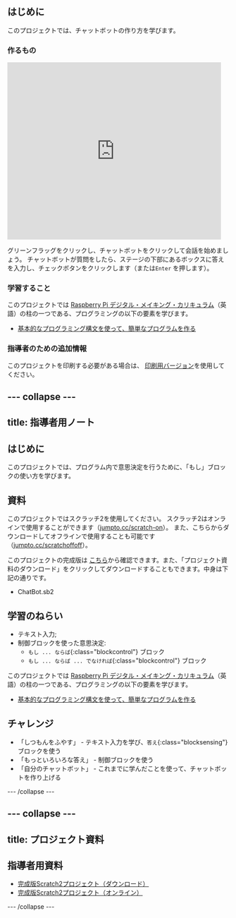 ## はじめに

このプロジェクトでは、チャットボットの作り方を学びます。

### 作るもの

<div class="scratch-preview">
  <iframe allowtransparency="true" width="485" height="402" src="https://scratch.mit.edu/projects/embed/254007098/?autostart=false" frameborder="0"></iframe>
</div>

グリーンフラッグをクリックし、チャットボットをクリックして会話を始めましょう。 チャットボットが質問をしたら、ステージの下部にあるボックスに答えを入力し、チェックボタンをクリックします（または`Enter` を押します）。

### 学習すること

このプロジェクトでは [Raspberry Pi デジタル・メイキング・カリキュラム](http://rpf.io/curriculum)（英語）の柱の一つである、プログラミングの以下の要素を学びます。

+ [基本的なプログラミング構文を使って、簡単なプログラムを作る](https://www.raspberrypi.org/curriculum/programming/creator)

### 指導者のための追加情報

このプロジェクトを印刷する必要がある場合は、 [印刷用バージョン](https://projects.raspberrypi.org/ja-JP/projects/chatbot/print)を使用してください。

--- collapse ---
---
title: 指導者用ノート
---
## はじめに

このプロジェクトでは、プログラム内で意思決定を行うために、「もし」ブロックの使い方を学びます。

## 資料

このプロジェクトではスクラッチ2を使用してください。 スクラッチ2はオンラインで使用することができます（[jumpto.cc/scratch-on](http://jumpto.cc/scratch-on)）。 また、こちらからダウンロードしてオフラインで使用することも可能です（[jumpto.cc/scratchoffoff](http://jumpto.cc/scratch-off)）。

このプロジェクトの完成版は [こちら](http://scratch.mit.edu/projects/254007098/#editor)から確認できます。また、「プロジェクト資料のダウンロード」をクリックしてダウンロードすることもできます。中身は下記の通りです。

+ ChatBot.sb2

## 学習のねらい

+ テキスト入力;
+ 制御ブロックを使った意思決定: 
    + `もし ... ならば`{:class="blockcontrol"} ブロック
    + `もし ... ならば ... でなければ`{:class="blockcontrol"} ブロック

このプロジェクトでは [Raspberry Pi デジタル・メイキング・カリキュラム](http://rpf.io/curriculum)（英語）の柱の一つである、プログラミングの以下の要素を学びます。

+ [基本的なプログラミング構文を使って、簡単なプログラムを作る](https://www.raspberrypi.org/curriculum/programming/creator)

## チャレンジ

+ 「しつもんをふやす」 - テキスト入力を学び、`答え`{:class="blocksensing"} ブロックを使う
+ 「もっといろいろな答え」 - 制御ブロックを使う
+ 「自分のチャットボット」 - これまでに学んだことを使って、チャットボットを作り上げる

--- /collapse ---

--- collapse ---
---
title: プロジェクト資料
---
## 指導者用資料

+ [完成版Scratch2プロジェクト（ダウンロード）](resources/ChatBot.sb2)
+ [完成版Scratch2プロジェクト（オンライン）](http://scratch.mit.edu/projects/254007098/#editor)

--- /collapse ---
